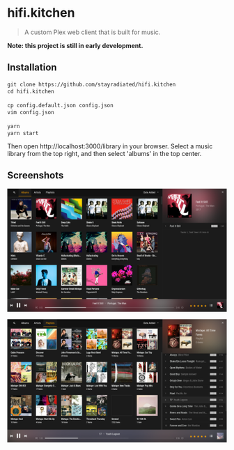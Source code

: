 # hifi.kitchen

> A custom Plex web client that is built for music.

**Note: this project is still in early development.**

## Installation

```
git clone https://github.com/stayradiated/hifi.kitchen
cd hifi.kitchen

cp config.default.json config.json
vim config.json

yarn
yarn start
```

Then open http://localhost:3000/library in your browser. Select a music library from the top right, and then select 'albums' in the top center.

## Screenshots

![](./docs/2017-03-20-234615_1366x768_scrot.png)

![](./docs/2017-03-20-234723_1366x768_scrot.png)
